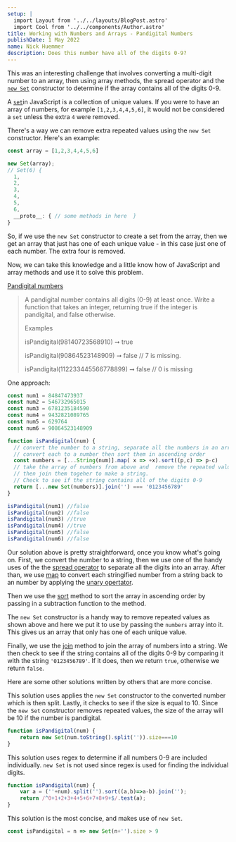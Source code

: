 ```yaml
---
setup: |
  import Layout from '../../layouts/BlogPost.astro'
  import Cool from '../../components/Author.astro'
title: Working with Numbers and Arrays - Pandigital Numbers 
publishDate: 1 May 2022
name: Nick Huemmer
description: Does this number have all of the digits 0-9?
---
```


<Cool name={frontmatter.name} href="https://twitter.com/nickhuemmer"  />

This was an interesting challenge that involves converting a multi-digit number to an array, then using array methods, the spread operator and the [`new Set`](https://developer.mozilla.org/en-US/docs/Web/JavaScript/Reference/Global_Objects/Set) constructor to determine if the array contains all of the digits 0-9.

A [`set`](https://developer.mozilla.org/en-US/docs/Web/JavaScript/Reference/Global_Objects/Set#description)in JavaScript is a collection of unique values.  If you were to have an array of numbers, for example `[1,2,3,4,4,5,6]`, it would not be considered a `set` unless the extra  `4` were removed.  

There's a way we can remove extra repeated values using the `new Set` constructor.  Here's an example:

```javascript
const array = [1,2,3,4,4,5,6]

new Set(array);
// Set(6) {
  1,
  2,
  3,
  4,
  5,
  6,
  __proto__: { // some methods in here  }
}
```

So, if we use the `new Set` constructor to create a set from the array, then we get an array that just has one of each unique value  - in this case just one of each number.  The extra four is removed.

Now, we can take this knowledge and a little know how of JavaScript and  array methods and use it to solve this problem.

[Pandigital numbers](https://edabit.com/challenge/NXTrfGBXTKg3Z9jkz)
>A pandigital number contains all digits (0-9) at least once. Write a function that takes an integer, returning true if the integer is pandigital, and false otherwise.
>
>
>Examples
>
>isPandigital(98140723568910) ➞ true
>
>isPandigital(90864523148909) ➞ false
>// 7 is missing.
>
>isPandigital(112233445566778899) ➞ false
> // 0 is missing

One approach:

```javascript
const num1 = 84847473937
const num2 = 546732965015
const num3 = 6781235184590
const num4 = 9432821089765
const num5 = 629764
const num6 = 90864523148909

function isPandigital(num) {
  // convert the number to a string, separate all the numbers in an array, 
  // convert each to a number then sort them in ascending order
  const numbers = [...String(num)].map( x => +x).sort((p,c) => p-c)
  // take the array of numbers from above and  remove the repeated values, 
  // then join them togeher to make a string.  
  // Check to see if the string contains all of the digits 0-9
  return [...new Set(numbers)].join('') === '0123456789' 
}

isPandigital(num1) //false
isPandigital(num2) //false
isPandigital(num3) //true
isPandigital(num4) //true
isPandigital(num5) //false
isPandigital(num6) //false
```

Our solution above is pretty straightforward, once you know what's going on.  First, we convert the number to a string, then we use one of the handy uses of the the [spread operator](https://developer.mozilla.org/en-US/docs/Web/JavaScript/Reference/Operators/Spread_syntax)  to separate all the digits into an array.  After than, we use [map](https://developer.mozilla.org/en-US/docs/Web/JavaScript/Reference/Global_Objects/Array/map) to convert each stringified number from a string back to an number by applying the [unary opertator](https://developer.mozilla.org/en-US/docs/Web/JavaScript/Reference/Operators/Unary_plus#description).  

Then we use the [sort](https://developer.mozilla.org/en-US/docs/Web/JavaScript/Reference/Global_Objects/Array/sort) method to sort the array in ascending order by passing in a subtraction function to the method.  

The `new Set` constructor is a handy way to remove repeated values as shown above and here we put it to use by passing the `numbers` array into it.   This gives us an array that only has one of each unique value.  

Finally, we use the [join](https://developer.mozilla.org/en-US/docs/Web/JavaScript/Reference/Global_Objects/Array/join) method to join the array of numbers into a string.  We then check to see if the string contains all of the digits 0-9 by comparing it with the string `'0123456789'`.  If it does, then we return `true`, otherwise we return `false`.

Here are some other solutions written by others that are more concise.

This solution uses applies the `new Set` constructor to the converted number which is then split.  Lastly, it checks to see if the size is equal to 10.  Since the `new Set` constructor removes repeated values, the size of the array will be 10 if the number is pandigital.

```javascript
function isPandigital(num) {
	return new Set(num.toString().split('')).size===10
}
```
This solution uses regex to determine if all numbers 0-9 are included individually.  `new Set` is not used since regex is used for finding the individual digits.

```javascript
function isPandigital(num) {
	var a = (''+num).split('').sort((a,b)=>a-b).join('');
	return /^0+1+2+3+4+5+6+7+8+9+$/.test(a);
}
```

This solution is the most concise, and makes use of `new Set`.
```javascript
const isPandigital = n => new Set(n+'').size > 9